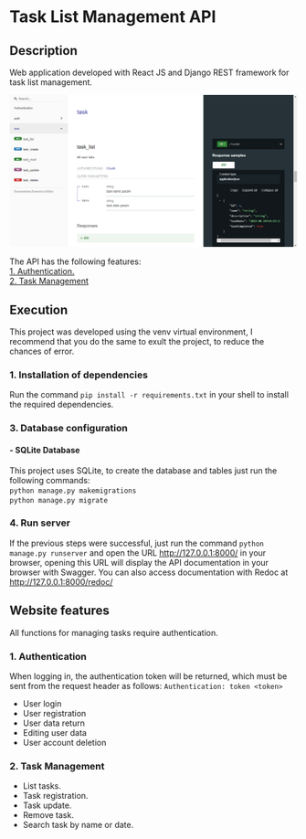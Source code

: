 # Task List Management API

## Description

Web application developed with React JS  and Django REST framework for task list management.

<img src="./redoc_print.png" />


The API has the following features:<br />
[1. Authentication.](#1-authentication)<br />
[2. Task Management](#2-task-management)<br />


## Execution
This project was developed using the venv virtual environment, I recommend that you do the same to exult the project, to reduce the chances of error.

### 1. Installation of dependencies
Run the command `pip install -r requirements.txt` in your shell to install the required dependencies.

### 3. Database configuration

#### - SQLite Database
This project uses SQLite, to create the database and tables just run the following commands: <br/>
`python manage.py makemigrations` <br/>
`python manage.py migrate`

### 4. Run server
If the previous steps were successful, just run the command `python manage.py runserver` and open the URL http://127.0.0.1:8000/ in your browser, opening this URL will display the API documentation in your browser with Swagger. You can also access documentation with Redoc at http://127.0.0.1:8000/redoc/

## Website features
All functions for managing tasks require authentication.

### 1. Authentication
When logging in, the authentication token will be returned, which must be sent from the request header as follows:
`Authentication: token <token>`
- User login
- User registration
- User data return
- Editing user data
- User account deletion

### 2. Task Management
- List tasks.
- Task registration.
- Task update.
- Remove task.
- Search task by name or date.




